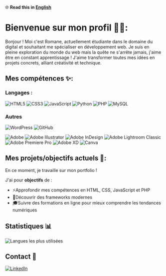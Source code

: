 🌐 **Read this in [English](README.md)**

# Bienvenue sur mon profil 👩‍💻:
Bonjour ! Moi c'est Romane, actuellement étudiante dans le domaine du digital et souhaitant me spécialiser en développement web. 
Je suis en pleine exploration du monde du web mais la quête ne s'arrête jamais, j'aime être en constant apprentissage !
J'aime transformer toutes mes idées en projets concrets, alliant créativité et technique.

## Mes compétences ✨:
### Langages :
![HTML5](https://img.shields.io/badge/html5-%23E34F26.svg?style=for-the-badge&logo=html5&logoColor=white)
![CSS3](https://img.shields.io/badge/css3-%231572B6.svg?style=for-the-badge&logo=css3&logoColor=white)
![JavaScript](https://img.shields.io/badge/javascript-%23323330.svg?style=for-the-badge&logo=javascript&logoColor=%23F7DF1E)
![Python](https://img.shields.io/badge/Python-3776AB?style=for-the-badge&logo=python&logoColor=white)
![PHP](https://img.shields.io/badge/php-%23777BB4.svg?style=for-the-badge&logo=php&logoColor=white)
![MySQL](https://img.shields.io/badge/mysql-4479A1.svg?style=for-the-badge&logo=mysql&logoColor=white)

### Autres
![WordPress](https://img.shields.io/badge/WordPress-%23117AC9.svg?style=for-the-badge&logo=WordPress&logoColor=white)
![GitHub](https://img.shields.io/badge/github-%23121011.svg?style=for-the-badge&logo=github&logoColor=white)

![Adobe](https://img.shields.io/badge/adobe-%23FF0000.svg?style=for-the-badge&logo=adobe&logoColor=white)
![Adobe Illustrator](https://img.shields.io/badge/adobe%20illustrator-%23FF9A00.svg?style=for-the-badge&logo=adobe%20illustrator&logoColor=white)
![Adobe InDesign](https://img.shields.io/badge/Adobe%20InDesign-49021F?style=for-the-badge&logo=adobeindesign&logoColor=white)
![Adobe Lightroom Classic](https://img.shields.io/badge/Adobe%20Lightroom%20Classic-31A8FF.svg?style=for-the-badge&logo=Adobe%20Lightroom%20Classic&logoColor=white)
![Adobe Premiere Pro](https://img.shields.io/badge/Adobe%20Premiere%20Pro-9999FF.svg?style=for-the-badge&logo=Adobe%20Premiere%20Pro&logoColor=white)
![Adobe XD](https://img.shields.io/badge/Adobe%20XD-470137?style=for-the-badge&logo=Adobe%20XD&logoColor=#FF61F6)
![Canva](https://img.shields.io/badge/Canva-%2300C4CC.svg?style=for-the-badge&logo=Canva&logoColor=white)

## Mes projets/objectifs actuels 📂:
En ce moment, je travaille sur mon portfolio !

J'ai pour **objectifs** de : 
- ⚡Approfondir mes compétences en HTML, CSS, JavaScript et PHP
- 🚀Découvrir des frameworks modernes
- 🎓Suivre des formations en ligne pour mieux comprendre les tendances numériques

## Statistiques 📊
![Langues les plus utilisées](https://github-readme-stats.vercel.app/api/top-langs/?username=romanep8&layout=compact&theme=radical)

## Contact 📎
[![LinkedIn](https://img.shields.io/badge/LinkedIn-0077B5?style=for-the-badge&logo=linkedin&logoColor=white)](https://www.linkedin.com/in/romanepouty)
